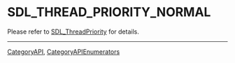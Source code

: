 # SDL_THREAD_PRIORITY_NORMAL

Please refer to [SDL_ThreadPriority](SDL_ThreadPriority) for details.

----
[CategoryAPI](CategoryAPI), [CategoryAPIEnumerators](CategoryAPIEnumerators)

